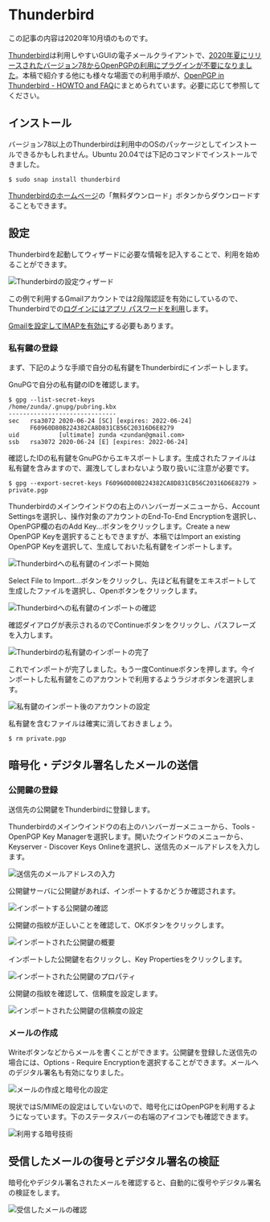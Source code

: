 # Thunderbird
この記事の内容は2020年10月頃のものです。

[Thunderbird](http://www.thunderbird.net/ja/)は利用しやすいGUIの電子メールクライアントで、[2020年夏にリリースされたバージョン78からOpenPGPの利用にプラグインが不要になりました](https://wiki.mozilla.org/Thunderbird:OpenPGP:2020)。本稿で紹介する他にも様々な場面での利用手順が、[OpenPGP in Thunderbird - HOWTO and FAQ](https://support.mozilla.org/en-US/kb/openpgp-thunderbird-howto-and-faq)にまとめられています。必要に応じて参照してください。

## インストール
バージョン78以上のThunderbirdは利用中のOSのパッケージとしてインストールできるかもしれません。Ubuntu 20.04では下記のコマンドでインストールできました。

```shellsession{1}
$ sudo snap install thunderbird
```

[Thunderbirdのホームページ](http://www.thunderbird.net/ja/)の「無料ダウンロード」ボタンからダウンロードすることもできます。

## 設定
Thunderbirdを起動してウィザードに必要な情報を記入することで、利用を始めることができます。

![Thunderbirdの設定ウィザード](/thunderbird-config-wizard.png)

この例で利用するGmailアカウントでは2段階認証を有効にしているので、Thunderbirdでの[ログインにはアプリ パスワードを利用](https://support.google.com/mail/answer/185833?hl=ja)します。

[Gmailを設定してIMAPを有効に](https://support.google.com/mail/answer/7126229?hl=ja)する必要もあります。

### 私有鍵の登録
まず、下記のような手順で自分の私有鍵をThunderbirdにインポートします。

GnuPGで自分の私有鍵のIDを確認します。

```shellsession{1}
$ gpg --list-secret-keys
/home/zunda/.gnupg/pubring.kbx
------------------------------
sec   rsa3072 2020-06-24 [SC] [expires: 2022-06-24]
      F60960D80B224382CA8D831CB56C20316D6E8279
uid           [ultimate] zunda <zundan@gmail.com>
ssb   rsa3072 2020-06-24 [E] [expires: 2022-06-24]
```

確認したIDの私有鍵をGnuPGからエキスポートします。生成されたファイルは私有鍵を含みますので、漏洩してしまわないよう取り扱いに注意が必要です。

```shellsession{1}
$ gpg --export-secret-keys F60960D80B224382CA8D831CB56C20316D6E8279 > private.pgp
```

Thunderbirdのメインウインドウの右上のハンバーガーメニューから、Account Settingsを選択し、操作対象のアカウントのEnd-To-End Encryptionを選択し、OpenPGP欄の右のAdd Key...ボタンをクリックします。Create a new OpenPGP Keyを選択することもできますが、本稿ではImport an existing OpenPGP Keyを選択して、生成しておいた私有鍵をインポートします。

![Thunderbirdへの私有鍵のインポート開始](/thunderbird-seckey-import-start.png)

Select File to Import...ボタンをクリックし、先ほど私有鍵をエキスポートして生成したファイルを選択し、Openボタンをクリックします。

![Thunderbirdへの私有鍵のインポートの確認](/thunderbird-import-select.png)

確認ダイアログが表示されるのでContinueボタンをクリックし、パスフレーズを入力します。

![Thunderbirdの私有鍵のインポートの完了](/thunderbird-import-confirm.png)

これでインポートが完了しました。もう一度Continueボタンを押します。今インポートした私有鍵をこのアカウントで利用するようラジオボタンを選択します。

![私有鍵のインポート後のアカウントの設定](/thunderbird-import-complete.png)

私有鍵を含むファイルは確実に消しておきましょう。

```shellsession{1}
$ rm private.pgp
```

## 暗号化・デジタル署名したメールの送信
### 公開鍵の登録
送信先の公開鍵をThunderbirdに登録します。

Thunderbirdのメインウインドウの右上のハンバーガーメニューから、Tools - OpenPGP Key Managerを選択します。開いたウインドウのメニューから、Keyserver - Discover Keys Onlineを選択し、送信先のメールアドレスを入力します。

![送信先のメールアドレスの入力](/thunderbird-pubkey-email.png)

公開鍵サーバに公開鍵があれば、インポートするかどうか確認されます。

![インポートする公開鍵の確認](/thunderbird-pubkey-confirm.png)

公開鍵の指紋が正しいことを確認して、OKボタンをクリックします。

![インポートされた公開鍵の概要](/thunderbird-pubkey-complete.png)

インポートした公開鍵を右クリックし、Key Propertiesをクリックします。

![インポートされた公開鍵のプロパティ](/thunderbird-prop-pubkey.png)

公開鍵の指紋を確認して、信頼度を設定します。

![インポートされた公開鍵の信頼度の設定](/thunderbird-trust-pubkey.png)

### メールの作成
Writeボタンなどからメールを書くことができます。公開鍵を登録した送信先の場合には、Options - Require Encryptionを選択することができます。メールへのデジタル署名も有効になりました。

![メールの作成と暗号化の設定](/thunderbird-compose.png)

現状ではS/MIMEの設定はしていないので、暗号化にはOpenPGPを利用するようになっています。下のステータスバーの右端のアイコンでも確認できます。

![利用する暗号技術](/thunderbird-encryption-technology.png)

## 受信したメールの復号とデジタル署名の検証
暗号化やデジタル署名されたメールを確認すると、自動的に復号やデジタル署名の検証をします。

![受信したメールの確認](/thunderbird-decrypt.png)
